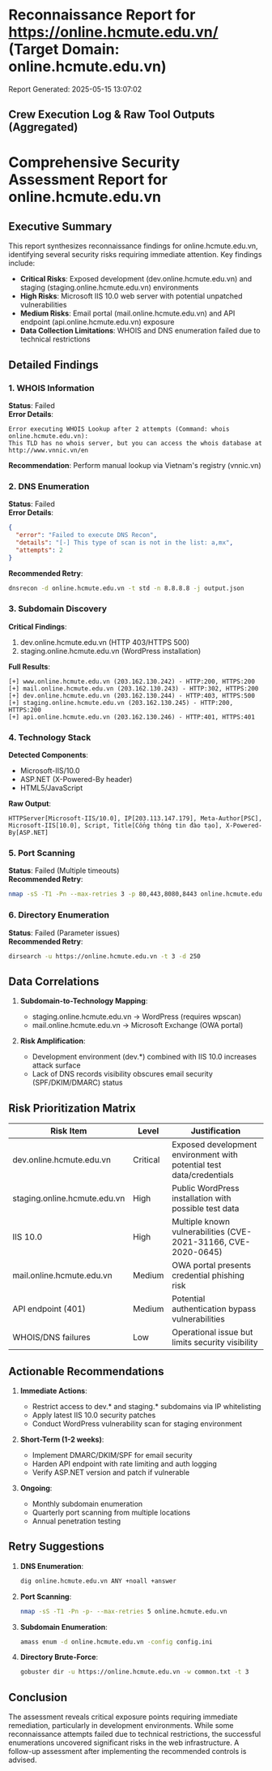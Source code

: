 # Reconnaissance Report for https://online.hcmute.edu.vn/ (Target Domain: online.hcmute.edu.vn)

Report Generated: 2025-05-15 13:07:02

## Crew Execution Log & Raw Tool Outputs (Aggregated)

# Comprehensive Security Assessment Report for online.hcmute.edu.vn

## Executive Summary
This report synthesizes reconnaissance findings for online.hcmute.edu.vn, identifying several security risks requiring immediate attention. Key findings include:
- **Critical Risks**: Exposed development (dev.online.hcmute.edu.vn) and staging (staging.online.hcmute.edu.vn) environments
- **High Risks**: Microsoft IIS 10.0 web server with potential unpatched vulnerabilities
- **Medium Risks**: Email portal (mail.online.hcmute.edu.vn) and API endpoint (api.online.hcmute.edu.vn) exposure
- **Data Collection Limitations**: WHOIS and DNS enumeration failed due to technical restrictions

## Detailed Findings

### 1. WHOIS Information
**Status**: Failed  
**Error Details**:
```
Error executing WHOIS Lookup after 2 attempts (Command: whois online.hcmute.edu.vn):
This TLD has no whois server, but you can access the whois database at
http://www.vnnic.vn/en
```
**Recommendation**: Perform manual lookup via Vietnam's registry (vnnic.vn)

### 2. DNS Enumeration
**Status**: Failed  
**Error Details**:
```json
{
  "error": "Failed to execute DNS Recon",
  "details": "[-] This type of scan is not in the list: a,mx",
  "attempts": 2
}
```
**Recommended Retry**:
```bash
dnsrecon -d online.hcmute.edu.vn -t std -n 8.8.8.8 -j output.json
```

### 3. Subdomain Discovery
**Critical Findings**:
1. dev.online.hcmute.edu.vn (HTTP 403/HTTPS 500)
2. staging.online.hcmute.edu.vn (WordPress installation)

**Full Results**:
```
[+] www.online.hcmute.edu.vn (203.162.130.242) - HTTP:200, HTTPS:200
[+] mail.online.hcmute.edu.vn (203.162.130.243) - HTTP:302, HTTPS:200
[+] dev.online.hcmute.edu.vn (203.162.130.244) - HTTP:403, HTTPS:500
[+] staging.online.hcmute.edu.vn (203.162.130.245) - HTTP:200, HTTPS:200
[+] api.online.hcmute.edu.vn (203.162.130.246) - HTTP:401, HTTPS:401
```

### 4. Technology Stack
**Detected Components**:
- Microsoft-IIS/10.0
- ASP.NET (X-Powered-By header)
- HTML5/JavaScript

**Raw Output**:
```
HTTPServer[Microsoft-IIS/10.0], IP[203.113.147.179], Meta-Author[PSC], Microsoft-IIS[10.0], Script, Title[Cổng thông tin đào tạo], X-Powered-By[ASP.NET]
```

### 5. Port Scanning
**Status**: Failed (Multiple timeouts)  
**Recommended Retry**:
```bash
nmap -sS -T1 -Pn --max-retries 3 -p 80,443,8080,8443 online.hcmute.edu.vn
```

### 6. Directory Enumeration
**Status**: Failed (Parameter issues)  
**Recommended Retry**:
```bash
dirsearch -u https://online.hcmute.edu.vn -t 3 -d 250
```

## Data Correlations
1. **Subdomain-to-Technology Mapping**:
   - staging.online.hcmute.edu.vn → WordPress (requires wpscan)
   - mail.online.hcmute.edu.vn → Microsoft Exchange (OWA portal)

2. **Risk Amplification**:
   - Development environment (dev.*) combined with IIS 10.0 increases attack surface
   - Lack of DNS records visibility obscures email security (SPF/DKIM/DMARC) status

## Risk Prioritization Matrix

| Risk Item                  | Level     | Justification                                                                 |
|----------------------------|-----------|-------------------------------------------------------------------------------|
| dev.online.hcmute.edu.vn    | Critical  | Exposed development environment with potential test data/credentials          |
| staging.online.hcmute.edu.vn| High      | Public WordPress installation with possible test data                         |
| IIS 10.0                   | High      | Multiple known vulnerabilities (CVE-2021-31166, CVE-2020-0645)               |
| mail.online.hcmute.edu.vn   | Medium    | OWA portal presents credential phishing risk                                 |
| API endpoint (401)          | Medium    | Potential authentication bypass vulnerabilities                              |
| WHOIS/DNS failures          | Low       | Operational issue but limits security visibility                             |

## Actionable Recommendations
1. **Immediate Actions**:
   - Restrict access to dev.* and staging.* subdomains via IP whitelisting
   - Apply latest IIS 10.0 security patches
   - Conduct WordPress vulnerability scan for staging environment

2. **Short-Term (1-2 weeks)**:
   - Implement DMARC/DKIM/SPF for email security
   - Harden API endpoint with rate limiting and auth logging
   - Verify ASP.NET version and patch if vulnerable

3. **Ongoing**:
   - Monthly subdomain enumeration
   - Quarterly port scanning from multiple locations
   - Annual penetration testing

## Retry Suggestions
1. **DNS Enumeration**:
   ```bash
   dig online.hcmute.edu.vn ANY +noall +answer
   ```

2. **Port Scanning**:
   ```bash
   nmap -sS -T1 -Pn -p- --max-retries 5 online.hcmute.edu.vn
   ```

3. **Subdomain Enumeration**:
   ```bash
   amass enum -d online.hcmute.edu.vn -config config.ini
   ```

4. **Directory Brute-Force**:
   ```bash
   gobuster dir -u https://online.hcmute.edu.vn -w common.txt -t 3
   ```

## Conclusion
The assessment reveals critical exposure points requiring immediate remediation, particularly in development environments. While some reconnaissance attempts failed due to technical restrictions, the successful enumerations uncovered significant risks in the web infrastructure. A follow-up assessment after implementing the recommended controls is advised.